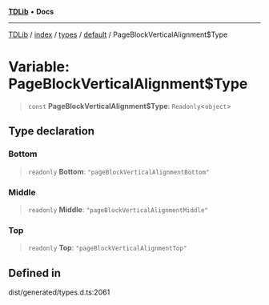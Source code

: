 [**TDLib**](../../../../../../README.md) • **Docs**

***

[TDLib](../../../../../../modules.md) / [index](../../../../../README.md) / [types](../../../README.md) / [default](../README.md) / PageBlockVerticalAlignment$Type

# Variable: PageBlockVerticalAlignment$Type

> `const` **PageBlockVerticalAlignment$Type**: `Readonly`\<`object`\>

## Type declaration

### Bottom

> `readonly` **Bottom**: `"pageBlockVerticalAlignmentBottom"`

### Middle

> `readonly` **Middle**: `"pageBlockVerticalAlignmentMiddle"`

### Top

> `readonly` **Top**: `"pageBlockVerticalAlignmentTop"`

## Defined in

dist/generated/types.d.ts:2061

